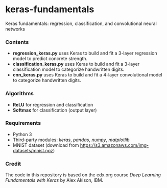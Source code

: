 # keras-fundamentals
Keras fundamentals: regression, classification, and convolutional neural networks

### Contents
- **regression_keras.py** uses Keras to build and fit a 3-layer regression model to predict concrete strength.
- **classification_keras.py** uses Keras to build and fit a 3-layer classification model to categorize handwritten digits.
- **cnn_keras.py** uses Keras to build and fit a 4-layer convolutional model to categorize handwritten digits.

### Algorithms
- **ReLU** for regression and classification
- **Softmax** for classification (output layer)

### Requirements
- Python 3
- Third-party modules: *keras*, *pandas*, *numpy*, *matplotlib*
- MNIST dataset (download from https://s3.amazonaws.com/img-datasets/mnist.npz)

### Credit
The code in this repository is based on the edx.org course *Deep Learning Fundamentals with Keras* by Alex Aklson, IBM.
